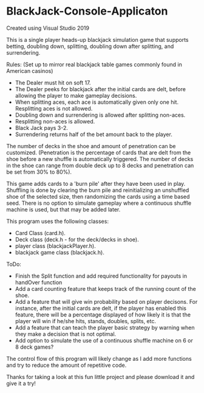 # BlackJack-Console-Applicaton

Created using Visual Studio 2019

This is a single player heads-up blackjack simulation game that supports betting, doubling down, splitting, doubling down after splitting, and surrendering. 

Rules: (Set up to mirror real blackjack table games commonly found in American casinos)
 - The Dealer must hit on soft 17. 
 - The Dealer peeks for blackjack after the initial cards are delt, before allowing the player to make gameplay decisions. 
 - When splitting aces, each ace is automatically given only one hit. Resplitting aces is not allowed. 
 - Doubling down and surrendering is allowed after splitting non-aces.
 - Resplitting non-aces is allowed.
 - Black Jack pays 3-2. 
 - Surrendering returns half of the bet amount back to the player. 
 
The number of decks in the shoe and amount of penetration can be customized. (Penetration is the percentage of cards that are delt from the shoe before a new shuffle 
is automatically triggered. The number of decks in the shoe can range from double deck up to 8 decks and penetration can be set from 30% to 80%).

This game adds cards to a 'burn pile' after they have been used in play. Shuffling is done by clearing the burn pile and reinitializing an unshuffled shoe of the selected 
size, then randomizing the cards using a time based seed. There is no option to simulate gameplay where a continuous shuffle machine is used, but that may be added later.  

This program uses the following classes: 
 - Card Class (card.h).
 - Deck class (deck.h - for the deck/decks in shoe). 
 - player class (blackjackPlayer.h).
 - blackjack game class (blackjack.h).

ToDo: 
 - Finish the Split function and add required functionality for payouts in handOver function
 - Add a card counting feature that keeps track of the running count of the shoe. 
 - Add a feature that will give win probability based on player decisons. For instance, after the initial cards are delt, if the player has enabled this 
feature, there will be a percentage displayed of how likely it is that the player will win if he/she hits, stands, doubles, splits, etc. 
 - Add a feature that can teach the player basic strategy by warning when they make a decision that is not optimal.
 - Add option to simulate the use of a continuous shuffle machine on 6 or 8 deck games?

The control flow of this program will likely change as I add more functions and try to reduce the amount of repetitive code. 

Thanks for taking a look at this fun little project and please download it and give it a try! 

